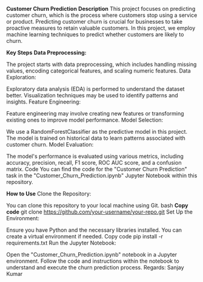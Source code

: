 **Customer Churn Prediction**
**Description**
This project focuses on predicting customer churn, which is the process where customers stop using a service or product. Predicting customer churn is crucial for businesses to take proactive measures to retain valuable customers. In this project, we employ machine learning techniques to predict whether customers are likely to churn.

**Key Steps**
**Data Preprocessing:**

The project starts with data preprocessing, which includes handling missing values, encoding categorical features, and scaling numeric features.
Data Exploration:

Exploratory data analysis (EDA) is performed to understand the dataset better. Visualization techniques may be used to identify patterns and insights.
Feature Engineering:

Feature engineering may involve creating new features or transforming existing ones to improve model performance.
Model Selection:

We use a RandomForestClassifier as the predictive model in this project. The model is trained on historical data to learn patterns associated with customer churn.
Model Evaluation:

The model's performance is evaluated using various metrics, including accuracy, precision, recall, F1 score, ROC AUC score, and a confusion matrix.
Code
You can find the code for the "Customer Churn Prediction" task in the "Customer_Churn_Prediction.ipynb" Jupyter Notebook within this repository.

**How to Use**
Clone the Repository:

You can clone this repository to your local machine using Git.
bash
**Copy code**
git clone https://github.com/your-username/your-repo.git
Set Up the Environment:

Ensure you have Python and the necessary libraries installed. You can create a virtual environment if needed.
Copy code
pip install -r requirements.txt
Run the Jupyter Notebook:

Open the "Customer_Churn_Prediction.ipynb" notebook in a Jupyter environment.
Follow the code and instructions within the notebook to understand and execute the churn prediction process.
Regards:
Sanjay Kumar
